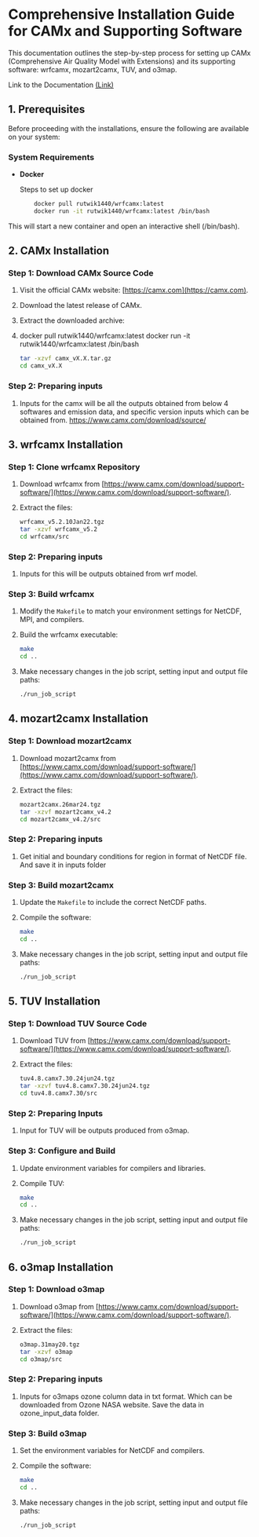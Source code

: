 # Comprehensive Installation Guide for CAMx and Supporting Software

This documentation outlines the step-by-step process for setting up CAMx (Comprehensive Air Quality Model with Extensions) and its supporting software: wrfcamx, mozart2camx, TUV, and o3map.

Link to the Documentation [(Link)](https://docs.google.com/document/d/18LjrqF9l3puvmGLK7n18_vU0Ozy5BMmVmj8eRSPRduE/edit?tab=t.0)

## 1. Prerequisites

Before proceeding with the installations, ensure the following are available on your system:

### System Requirements
- **Docker**

    Steps to set up docker 
    ```bash
        docker pull rutwik1440/wrfcamx:latest
        docker run -it rutwik1440/wrfcamx:latest /bin/bash
    ```
    
This will start a new container and open an interactive shell (/bin/bash).
## 2. CAMx Installation

### Step 1: Download CAMx Source Code
1. Visit the official CAMx website: [https://camx.com](https://camx.com).
2. Download the latest release of CAMx.
3. Extract the downloaded archive:
4. docker pull rutwik1440/wrfcamx:latest
    docker run -it rutwik1440/wrfcamx:latest /bin/bash

    ```bash
    tar -xzvf camx_vX.X.tar.gz
    cd camx_vX.X
    ```

### Step 2: Preparing inputs
1. Inputs for the camx will be all the outputs obtained from below 4 softwares and emission data, and specific version inputs which can be obtained from. https://www.camx.com/download/source/

## 3. wrfcamx Installation

### Step 1: Clone wrfcamx Repository
1. Download wrfcamx from [https://www.camx.com/download/support-software/](https://www.camx.com/download/support-software/).
2. Extract the files:

    ```bash
    wrfcamx_v5.2.10Jan22.tgz
    tar -xzvf wrfcamx_v5.2
    cd wrfcamx/src
    ```

### Step 2: Preparing inputs
1. Inputs for this will be outputs obtained from wrf model. 


### Step 3: Build wrfcamx
1. Modify the `Makefile` to match your environment settings for NetCDF, MPI, and compilers.
2. Build the wrfcamx executable:

    ```bash
    make
    cd ..
    ```

3. Make necessary changes in the job script, setting input and output file paths:

    ```bash
    ./run_job_script
    ```

## 4. mozart2camx Installation

### Step 1: Download mozart2camx
1. Download mozart2camx from [https://www.camx.com/download/support-software/](https://www.camx.com/download/support-software/).
2. Extract the files:

    ```bash
    mozart2camx.26mar24.tgz
    tar -xzvf mozart2camx_v4.2
    cd mozart2camx_v4.2/src
    ```

### Step 2: Preparing inputs
1. Get initial and boundary conditions for region in format of NetCDF file. And save it in inputs folder


### Step 3: Build mozart2camx
1. Update the `Makefile` to include the correct NetCDF paths.
2. Compile the software:

    ```bash
    make
    cd ..
    ```

3. Make necessary changes in the job script, setting input and output file paths:

    ```bash
    ./run_job_script
    ```

## 5. TUV Installation

### Step 1: Download TUV Source Code
1. Download TUV from [https://www.camx.com/download/support-software/](https://www.camx.com/download/support-software/).
2. Extract the files:

    ```bash
    tuv4.8.camx7.30.24jun24.tgz
    tar -xzvf tuv4.8.camx7.30.24jun24.tgz
    cd tuv4.8.camx7.30/src
    ```

### Step 2: Preparing Inputs
1. Input for TUV will be outputs produced from o3map. 

### Step 3: Configure and Build
1. Update environment variables for compilers and libraries.
2. Compile TUV:

    ```bash
    make
    cd ..
    ```

3. Make necessary changes in the job script, setting input and output file paths:

    ```bash
    ./run_job_script
    ```

## 6. o3map Installation

### Step 1: Download o3map
1. Download o3map from [https://www.camx.com/download/support-software/](https://www.camx.com/download/support-software/).
2. Extract the files:

    ```bash
    o3map.31may20.tgz
    tar -xzvf o3map
    cd o3map/src
    ```

### Step 2: Preparing inputs
1. Inputs for o3maps ozone column data in txt format. Which can be downloaded from Ozone NASA website. Save the data in ozone_input_data folder.


### Step 3: Build o3map
1. Set the environment variables for NetCDF and compilers.
2. Compile the software:

    ```bash
    make
    cd ..
    ```

3. Make necessary changes in the job script, setting input and output file paths:

    ```bash
    ./run_job_script
    ```

